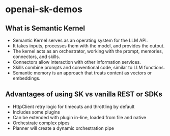 # openai-sk-demos

## What is Semantic Kernel

- Semantic Kernel serves as an operating system for the LLM API.
- It takes inputs, processes them with the model, and provides the output.
- The kernel acts as an orchestrator, working with the prompt, memories, connectors, and skills.
- Connectors allow interaction with other information services.
- Skills combine prompts and conventional code, similar to LLM functions.
- Semantic memory is an approach that treats content as vectors or embeddings.

## Advantages of using SK vs vanilla REST or SDKs

- HttpClient retry logic for timeouts and throttling by default
- Includes some plugins
- Can be extended with plugin in-line, loaded from file and native
- Orchestrate complex pipes
- Planner will create a dynamic orchestration pipe

